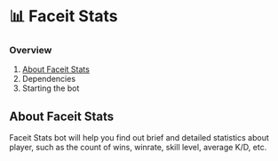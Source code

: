 # 📊 Faceit Stats
### Overview
1. [About Faceit Stats](https://github.com/itzme1on/faceitstats#about-faceit-stats)
2. Dependencies
3. Starting the bot

## About Faceit Stats
Faceit Stats bot will help you find out brief and detailed statistics about player, such as the count of wins, winrate, skill level, average K/D, etc.
